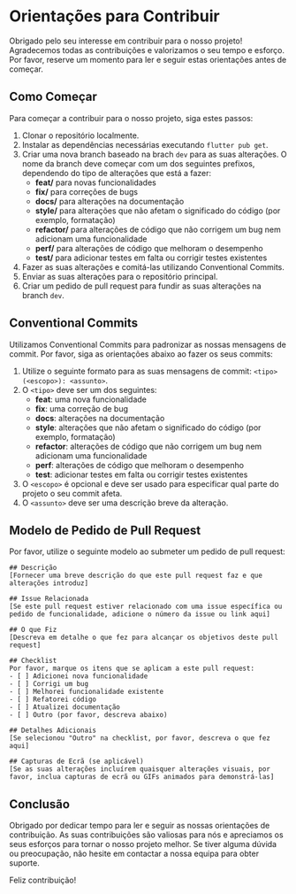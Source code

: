 # Orientações para Contribuir

Obrigado pelo seu interesse em contribuir para o nosso projeto! Agradecemos todas as contribuições e valorizamos o seu tempo e esforço. Por favor, reserve um momento para ler e seguir estas orientações antes de começar.

## Como Começar
Para começar a contribuir para o nosso projeto, siga estes passos:

1. Clonar o repositório localmente.
2. Instalar as dependências necessárias executando `flutter pub get`.
3. Criar uma nova branch baseado na brach `dev` para as suas alterações. O nome da branch deve começar com um dos seguintes prefixos, dependendo do tipo de alterações que está a fazer:
    - **feat/** para novas funcionalidades
    - **fix/** para correções de bugs
    - **docs/** para alterações na documentação
    - **style/** para alterações que não afetam o significado do código (por exemplo, formatação)
    - **refactor/** para alterações de código que não corrigem um bug nem adicionam uma funcionalidade
    - **perf/** para alterações de código que melhoram o desempenho
    - **test/** para adicionar testes em falta ou corrigir testes existentes
4. Fazer as suas alterações e comitá-las utilizando Conventional Commits.
5. Enviar as suas alterações para o repositório principal.
6. Criar um pedido de pull request para fundir as suas alterações na branch `dev`.

## Conventional Commits
Utilizamos Conventional Commits para padronizar as nossas mensagens de commit. Por favor, siga as orientações abaixo ao fazer os seus commits:

1. Utilize o seguinte formato para as suas mensagens de commit: `<tipo>(<escopo>): <assunto>`.
2. O `<tipo>` deve ser um dos seguintes:
    - **feat**: uma nova funcionalidade
    - **fix**: uma correção de bug
    - **docs**: alterações na documentação
    - **style**: alterações que não afetam o significado do código (por exemplo, formatação)
    - **refactor**: alterações de código que não corrigem um bug nem adicionam uma funcionalidade
    - **perf**: alterações de código que melhoram o desempenho
    - **test**: adicionar testes em falta ou corrigir testes existentes
3. O `<escopo>` é opcional e deve ser usado para especificar qual parte do projeto o seu commit afeta.
4. O `<assunto>` deve ser uma descrição breve da alteração.


## Modelo de Pedido de Pull Request
Por favor, utilize o seguinte modelo ao submeter um pedido de pull request:

```
## Descrição
[Fornecer uma breve descrição do que este pull request faz e que alterações introduz]

## Issue Relacionada
[Se este pull request estiver relacionado com uma issue específica ou pedido de funcionalidade, adicione o número da issue ou link aqui]

## O que Fiz
[Descreva em detalhe o que fez para alcançar os objetivos deste pull request]

## Checklist
Por favor, marque os itens que se aplicam a este pull request:
- [ ] Adicionei nova funcionalidade
- [ ] Corrigi um bug
- [ ] Melhorei funcionalidade existente
- [ ] Refatorei código
- [ ] Atualizei documentação
- [ ] Outro (por favor, descreva abaixo)

## Detalhes Adicionais
[Se selecionou "Outro" na checklist, por favor, descreva o que fez aqui]

## Capturas de Ecrã (se aplicável)
[Se as suas alterações incluírem quaisquer alterações visuais, por favor, inclua capturas de ecrã ou GIFs animados para demonstrá-las]
```

## Conclusão

Obrigado por dedicar tempo para ler e seguir as nossas orientações de contribuição. As suas contribuições são valiosas para nós e apreciamos os seus esforços para tornar o nosso projeto melhor. Se tiver alguma dúvida ou preocupação, não hesite em contactar a nossa equipa para obter suporte.

Feliz contribuição!



